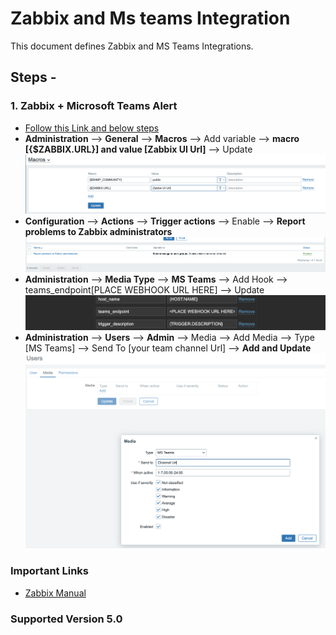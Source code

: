 

# Zabbix and Ms teams Integration

This document defines Zabbix and MS Teams Integrations.

## Steps -

### 1. Zabbix + Microsoft Teams Alert

* [Follow this Link and below steps](https://www.zabbix.com/integrations/msteams)
* **Administration** --> **General** --> **Macros** --> Add variable --> **macro [{$ZABBIX.URL}] and value [Zabbix UI Url]** --> Update
![Macros](https://github.com/Shubhamjain6197/zabbix-Ms-teams-integration/blob/main/img/custom-macros.png)
* **Configuration** --> **Actions** --> **Trigger actions** --> Enable --> **Report problems to Zabbix administrators**
![Enable Admin Alerting](https://github.com/Shubhamjain6197/zabbix-Ms-teams-integration/blob/main/img/enable-admin-alerting.png)
* **Administration** --> **Media Type** --> **MS Teams** --> Add Hook --> teams_endpoint[PLACE WEBHOOK URL HERE] --> Update
![Web Hook](https://github.com/Shubhamjain6197/zabbix-Ms-teams-integration/blob/main/img/web-hook.png)
* **Administration** --> **Users** --> **Admin** --> Media --> Add Media --> Type [MS Teams] --> Send To [your team channel Url] --> **Add and Update**
![Add Media](https://github.com/Shubhamjain6197/zabbix-Ms-teams-integration/blob/main/img/custom-add-media.png)

### Important Links

* [Zabbix Manual](https://www.zabbix.com/documentation/current/manual)

### Supported Version 5.0
